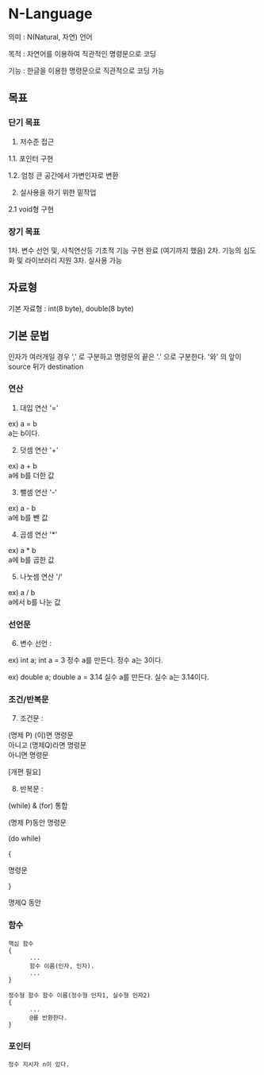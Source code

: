 # N-Language

의미 : N(Natural, 자연) 언어

목적 : 자연어를 이용하여 직관적인 명령문으로 코딩

기능 : 한글을 이용한 명령문으로 직관적으로 코딩 가능

## 목표  

### 단기 목표

1. 저수준 접근 

1.1. 포인터 구현

1.2. 엄청 큰 공간에서 가변인자로 변환

2. 실사용을 하기 위한 밑작업

2.1 void형 구현

### 장기 목표

1차. 변수 선언 및, 사칙연산등 기초적 기능 구현 완료 (여기까지 했음)
2차. 기능의 심도화 및 라이브러리 지원
3차. 실사용 가능

## 자료형

기본 자료형 : int(8 byte), double(8 byte)

## 기본 문법

인자가 여러개일 경우 ',' 로 구분하고 명령문의 끝은 '.' 으로 구분한다.
'와' 의 앞이 source 뒤가 destination

### 연산

1. 대입 연산 '='

ex) a = b  
a는 b이다.

2. 덧셈 연산 '+'

ex) a + b  
a에 b를 더한 값

3. 뺄셈 연산 '-'

ex) a - b  
a에 b를 뺀 값

4. 곱셈 연산 '*'

ex) a * b  
a에 b를 곱한 값

5. 나눗셈 연산 '/'

ex) a / b  
a에서 b를 나눈 값

### 선언문

6. 변수 선언 :

ex) int a; int a = 3
정수 a를 만든다.
정수 a는 3이다.

ex) double a; double a = 3.14
실수 a를 만든다.
실수 a는 3.14이다.

### 조건/반복문

7. 조건문 :

(명제 P) (이)면 명령문  
아니고 (명제Q)라면 명령문  
아니면 명령문

[개편 필요]

8. 반복문 :

(while) & (for) 통합

(명제 P)동안 명령문

(do while)

{

명령문

}

명제Q 동안

### 함수

```
핵심 함수
{
      ...
      함수 이름(인자, 인자).
      ...
}
```

```
정수형 함수 함수 이름(정수형 인자1, 실수형 인자2)
{
      ...
      @를 반환한다.
}
```

### 포인터

```
정수 지시자 n이 있다.
```